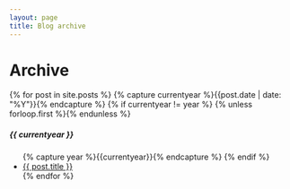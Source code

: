 ```yaml
---
layout: page
title: Blog archive
---
```

<div class="page-content wc-container">
  <div class="post">
    <h1>Archive</h1>  
    {% for post in site.posts %}
      {% capture currentyear %}{{post.date | date: "%Y"}}{% endcapture %}
      {% if currentyear != year %}
        {% unless forloop.first %}</ul>{% endunless %}
          <h5>{{ currentyear }}</h5>
        <ul class="posts">
        {% capture year %}{{currentyear}}{% endcapture %}
      {% endif %}
        <li><a href="{{ post.url | prepend: site.baseurl}}">{{ post.title }}</a></li>
    {% endfor %}
